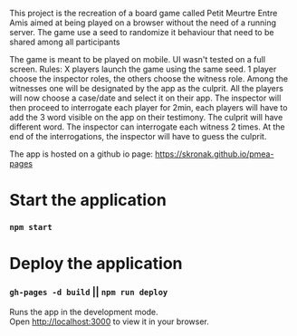This project is the recreation of a board game called Petit Meurtre Entre Amis aimed at being played on a browser without the need of a running server.
The game use a seed to randomize it behaviour that need to be shared among all participants

The game is meant to be played on mobile. UI wasn't tested on a full screen.
Rules:
X players launch the game using the same seed.
1 player choose the inspector roles, the others choose the witness role. Among the witnesses one will be designated by the app as the culprit.
All the players will now choose a case/date and select it on their app.
The inspector will then proceed to interrogate each player for 2min, each players will have to add the 3 word visible on the app on their testimony. 
The culprit will have different word.
The inspector can interrogate each witness 2 times. 
At the end of the interrogations, the inspector will have to guess the culprit.

The app is hosted on a github io page: https://skronak.github.io/pmea-pages
# Start the application
### `npm start`

# Deploy the application
### `gh-pages -d build` || `npm run deploy`


Runs the app in the development mode.\
Open [http://localhost:3000](http://localhost:3000) to view it in your browser.

